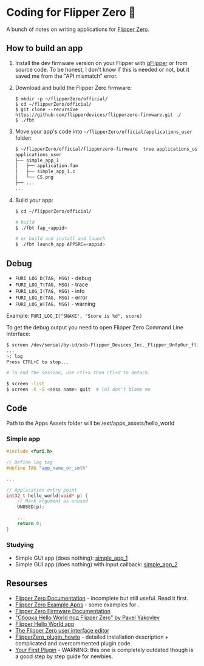 # Coding for Flipper Zero :flipper:
A bunch of notes on writing applications for [Flipper Zero](https://flipperzero.one/).

## How to build an app

1. Install the dev firmware version on your Flipper with [qFlipper](https://github.com/flipperdevices/qFlipper) or from source code. To be honest, I don't know if this is needed or not, but it saved me from the "API mismatch" error.
2. Download and build the Flipper Zero firmware:
    ```
    $ mkdir -p ~/flipperZero/official/
    $ cd ~/flipperZero/official/
    $ git clone --recursive https://github.com/flipperdevices/flipperzero-firmware.git ./
    $ ./fbt
    ```
3. Move your app's code into `~/flipperZero/official/applications_user` folder:
    ```sh
    $ ~/flipperZero/official/flipperzero-firmware  tree applications_user
    applications_user
    ├── simple_app_1
    │   ├── application.fam
    │   ├── simple_app_1.c
    │   └── CS.png
    ├── ...
    ...
    ```
5. Build your app:

    ```sh
    $ cd ~/flipperZero/official/
    
    # build
    $ ./fbt fap_<appid>
    
    # or build and install and launch
    $ ./fbt launch_app APPSRC=<appid>
    ```

## Debug

* `FURI_LOG_D(TAG, MSG)` - debug
* `FURI_LOG_T(TAG, MSG)` - trace
* `FURI_LOG_I(TAG, MSG)` - info
* `FURI_LOG_E(TAG, MSG)` - error
* `FURI_LOG_W(TAG, MSG)` - warning

Example: `FURI_LOG_I("SNAKE", "Score is %d", score)`

To get the debug output you need to open Flipper Zero Command Line Interface:

```sh
$ screen /dev/serial/by-id/usb-Flipper_Devices_Inc._Flipper_Unfp0ur_flip_Unfp0ur-if00
...
>: log
Press CTRL+C to stop...

# To end the session, use ctl+a then ctl+d to detach.

$ screen -list
$ screen -X -S <sess name> quit  # lol don't blame me
```

## Code

Path to the Apps Assets folder will be /ext/apps_assets/hello_world

### Simple app

```c
#include <furi.h>

// Define log tag
#define TAG "app_name_or_smth"

...

// Application entry point
int32_t hello_world(void* p) {
    // Mark argument as unused
    UNUSED(p);

    ...
    return 0;
}
```

### Studying

* Simple GUI app (does nothing): [simple_app_1](studying/simple_app_1/)
* Simple GUI app (does nothing) with input callback: [simple_app_2](studying/simple_app_2/)

## Resourses
* [Flipper Zero Documentation](https://github.com/flipperdevices/flipperzero-firmware/tree/dev/documentation) - incomplete but still useful. Read it first.
* [Flipper Zero Example Apps](https://github.com/flipperdevices/flipperzero-firmware/tree/dev/applications/examples) - some examples for .
* [Flipper Zero Firmware Documentation](https://doxy.flipperzero.one/dev/index.html)
* ["Сборка Hello World под Flipper Zero" by Pavel Yakovlev](https://yakovlev.me/hello-flipper-zero/)
* [Flipper Hello World app](https://github.com/giolaq/helloflipper)
* [The Flipper Zero user interface editor](https://ilin.pt/stuff/fui-editor/)
* [FlipperZero_plugin_howto](https://github.com/csBlueChip/FlipperZero_plugin_howto) - detailed installation description + complicated and overcommented plugin code.
* [Your First Plugin](https://flipper.atmanos.com/docs/category/your-first-plugin) - WARNING: this one is completely outdated though is a good step by step guide for newbies. 
